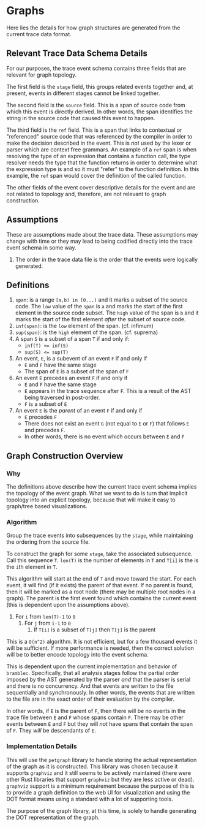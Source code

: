 # Graphs
Here lies the details for how graph structures are generated from the current
trace data format.

## Relevant Trace Data Schema Details
For our purposes, the trace event schema contains three fields that are relevant
for graph topology.

The first field is the `stage` field, this groups related
events together and, at present, events in different stages cannot be linked
together.

The second field is the `source` field.  This is a span of source code from which
this event is directly derived. In other words, the span identifies the string
in the source code that caused this event to happen.

The third field is the `ref` field. This is a span that links to contextual or
"referenced" source code that was referenced by the compiler in order to make the
decision described in the event.  This is _not_ used by the lexer or parser which
are context free grammars. An example of a `ref` span is when resolving the type
of an expression that contains a function call, the type resolver needs the type
that the function returns in order to determine what the expression type is and so
it must "refer" to the function definition. In this example, the `ref` span would
cover the definition of the called function.

The other fields of the event cover descriptive details for the event and are
not related to topology and, therefore, are not relevant to graph construction.

## Assumptions
These are assumptions made about the trace data. These assumptions may change with
time or they may lead to being codified directly into the trace event schema
in some way.

1. The order in the trace data file is the order that the events were logically
generated.

## Definitions
1. `span`: is a range `[a,b) in [0...)` and it marks a subset of the source code.
 The `low` value of the `span` is `a` and marks the start of the first element in the source
 code subset.  The `high` value of the span is `b` and it marks the start of
 the first element _after_ the subset of source code.
1. `inf(span)`: is the `low` element of the span. (cf. infimum)
1. `sup(span)`: is the `high` element of the span.  (cf. suprema)
1. A span `S` is a subset of a span `T` if and only if:
    - `inf(T) <= inf(S)`
    - `sup(S) <= sup(T)`
1. An event, `E`, is a subevent of an event `F` if and only if
    - `E` and `F` have the same stage
    - The span of `E` is a subset of the span of `F`
1. An event `E` precedes an event `F` if and only if
    - `E` and `F` have the same stage
    - `E` appears in the trace sequence after `F`.  This is a result of the AST
    being traversed in post-order.
    - `F` is a subset of `E`
1. An event `E` is the _parent_ of an event `F` if and only if
    - `E` precedes `F`
    - There does not exist an event `G` (not equal to `E` or `F`) that follows `E` and precedes `F`.
    - In other words, there is no event which occurs between `E` and `F`

## Graph Construction Overview
### Why
The definitions above describe how the current trace event schema implies
the topology of the event graph. What we want to do is turn that implicit
topology into an explicit topology, because that will make it easy to
graph/tree based visualizations.

### Algorithm
Group the trace events into subsequences by the `stage`, while maintaining
the ordering from the source file.

To construct the graph for some `stage`, take the associated subsequence.
Call this sequence `T`.  `len(T)` is the number of elements in `T` and 
`T[i]` is the is the `i`th element in `T`.

This algorithm will start at the end of `T` and move toward the start. For
each event, it will find (if it exists) the parent of that event. If no
parent is found, then it will be marked as a root node (there may be multiple
root nodes in a graph).  The parent is the first event found which contains
the current event (this is dependent upon the assumptions above).

1. For `i` from `len(T)-1` to `0`
    1. For `j` from `i-1` to `0`
        1. If `T[i]` is a subset of `T[j]` then `T[j]` is the parent

This is a `O(n^2)` algorithm.  It is not efficient, but for a few thousand events it will be sufficient.  If more performance is needed, then the 
correct solution will be to better encode topology into the event schema.

This is dependent upon the current implementation and behavior of `bramblec`.
Specifically, that all analysis stages follow the partial order imposed by
the AST generated by the parser _and_ that the parser is serial and there
is no concurrency. And that events are written to the file sequentially
and synchronously. In other words, the events that are written to the file
are in the exact order of their evaluation by the compiler.

In other words, if `E` is the parent of `F`, then there will be no events
in the trace file between `E` and `F` whose spans contain `F`. There may
be other events between `E` and `F` but they will _not_ have spans that
contain the span of `F`.  They _will_ be descendants of `E`.

### Implementation Details
This will use the `petgraph` library to handle storing the actual
representation of the graph as it is constructed. This library was
chosen because it supports `graphviz` and it still seems to be 
actively maintained (there were other Rust libraries that support
`graphviz` but they are less active or dead).  `graphviz` support
is a minimum requirement because the purpose of this is to provide
a graph definition to the web UI for visualization and using the DOT
format means using a standard with a lot of supporting tools.

The purpose of the graph library, at this time, is solely to handle
generating the DOT representation of the graph.